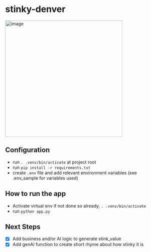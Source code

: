 # stinky-denver

<img width="373" alt="image" src="https://github.com/user-attachments/assets/ff3b3e43-2850-4b9d-af4b-eab8da3b3bf9">

## Configuration
* run `. .venv/bin/activate` at project root
* run `pip install -r requirements.txt`
* create `.env` file and add relevant environment variables (see .env_sample for variables used)

## How to run the app
* Activate virtual env if not done so already, `. .venv/bin/activate`
* run `python app.py`

## Next Steps
- [X] Add business and/or AI logic to generate stink_value
- [X] Add genAI function to create short rhyme about how stinky it is
